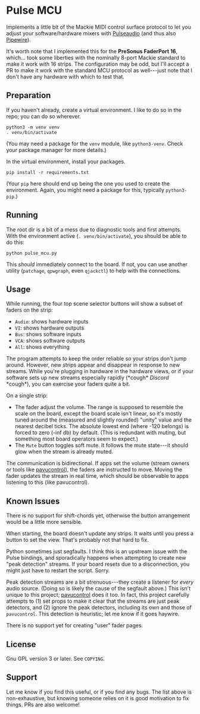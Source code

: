 # Pulse MCU

Implements a little bit of the Mackie MIDI control surface protocol to let you
adjust your software/hardware mixers with [Pulseaudio][pa] (and thus also
[Pipewire][pw]).

It's worth note that I implemented this for the **PreSonus FaderPort 16**,
which... took some liberties with the nominally 8-port Mackie standard to make
it work with 16 strips. The configuration may be odd, but I'll accept a PR to
make it work with the standard MCU protocol as well---just note that I don't
have any hardware with which to test that.

[pa]: https://www.freedesktop.org/wiki/Software/PulseAudio/
[pw]: https://www.pipewire.org/

## Preparation

If you haven't already, create a virtual environment. I like to do so in the
repo; you can do so wherever.

```
python3 -m venv venv
. venv/bin/activate
```

(You may need a package for the `venv` module, like `python3-venv`. Check your
package manager for more details.)

In the virtual environment, install your packages.

```
pip install -r requirements.txt
```

(Your `pip` here should end up being the one you used to create the
environment. Again, you might need a package for this, typically
`python3-pip`.)

## Running

The root dir is a bit of a mess due to diagnostic tools and first attempts.
With the environment active (`. venv/bin/activate`), you should be able to do
this:

```
python pulse_mcu.py
```

This *should* immediately connect to the board. If not, you can use another
utility (`patchage`, `qpwgraph`, even `qjackctl`) to help with the connections.

## Usage

While running, the four top scene selector buttons will show a subset of faders
on the strip:

- `Audio`: shows hardware inputs
- `VI`: shows hardware outputs
- `Bus`: shows software inputs
- `VCA`: shows software outputs
- `All`: shows everything

The program attempts to keep the order reliable so your strips don't jump
around. However, new strips appear and disappear in response to new streams.
While you're plugging in hardware in the hardware views, or if your software
sets up new streams especially rapidly (\*cough\* *Discord* \*cough\*), you can
exercise your faders quite a bit.

On a single strip:

- The fader adjust the volume. The range is supposed to resemble the scale on
  the board, except the board scale isn't linear, so it's mostly tuned around
  the (measured and slightly rounded) "unity" value and the nearest decibel
  ticks. The absolute lowest end (where -120 belongs) is forced to zero (-inf
  db) by default. (This is redundant with muting, but something most board
  operators seem to expect.)
- The `Mute` button toggles soft mute. It follows the mute state---it should
  glow when the stream is already muted.

The communication is bidirectional. If apps set the volume (stream owners or
tools like [pavucontrol][pavucontrol]), the faders are instructed to move.
Moving the fader updates the stream in real time, which should be observable to
apps listening to this (like pavucontrol).

## Known Issues

There is no support for shift-chords yet, otherwise the button arrangement
would be a little more sensible.

When starting, the board doesn't update any strips. It waits until you press a
button to set the view. That's probably not that hard to fix.

Python sometimes just segfaults. I think this is an upstream issue with the
Pulse bindings, and sporadically happens when attempting to create new "peak
detection" streams. If your board resets due to a disconnection, you might just
have to restart the script. Sorry.

Peak detection streams are a bit strenuous---they create a listener for *every*
audio source. (Doing so is likely the cause of the segfault above.) This isn't
unique to this project; [pavucontrol][pavucontrol] does it too. In fact, this
project carefully attempts to (1) set props to make it clear that the streams
are just peak detectors, and (2) ignore the peak detectors, including its own
and those of `pavucontrol`. This detection is heuristic; let me know if it goes
haywire.

There is no support yet for creating "user" fader pages.

[pavucontrol]: https://www.freedesktop.org/software/pulseaudio/pavucontrol/

## License

Gnu GPL version 3 or later. See `COPYING`.

## Support

Let me know if you find this useful, or if you find any bugs. The list above is
non-exhaustive, but knowing someone relies on it is good motivation to fix
things. PRs are also welcome!
